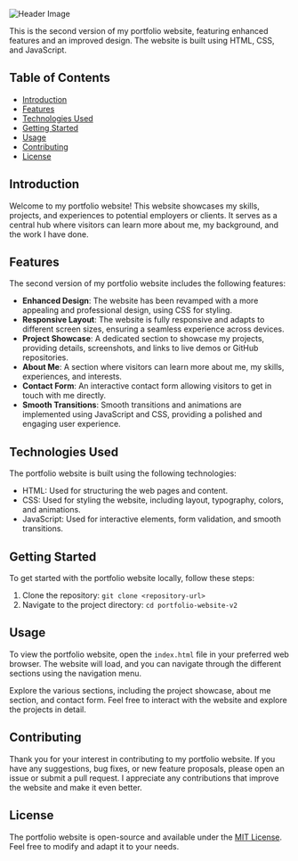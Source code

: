![Header Image]([https://github.com/Lossttt/alfa-portfolio-v2/blob/main/images/github-header-image.png])

This is the second version of my portfolio website, featuring enhanced features and an improved design. The website is built using HTML, CSS, and JavaScript.

## Table of Contents
- [Introduction](#introduction)
- [Features](#features)
- [Technologies Used](#technologies-used)
- [Getting Started](#getting-started)
- [Usage](#usage)
- [Contributing](#contributing)
- [License](#license)

## Introduction
Welcome to my portfolio website! This website showcases my skills, projects, and experiences to potential employers or clients. It serves as a central hub where visitors can learn more about me, my background, and the work I have done.

## Features
The second version of my portfolio website includes the following features:
- **Enhanced Design**: The website has been revamped with a more appealing and professional design, using CSS for styling.
- **Responsive Layout**: The website is fully responsive and adapts to different screen sizes, ensuring a seamless experience across devices.
- **Project Showcase**: A dedicated section to showcase my projects, providing details, screenshots, and links to live demos or GitHub repositories.
- **About Me**: A section where visitors can learn more about me, my skills, experiences, and interests.
- **Contact Form**: An interactive contact form allowing visitors to get in touch with me directly.
- **Smooth Transitions**: Smooth transitions and animations are implemented using JavaScript and CSS, providing a polished and engaging user experience.

## Technologies Used
The portfolio website is built using the following technologies:
- HTML: Used for structuring the web pages and content.
- CSS: Used for styling the website, including layout, typography, colors, and animations.
- JavaScript: Used for interactive elements, form validation, and smooth transitions.

## Getting Started
To get started with the portfolio website locally, follow these steps:

1. Clone the repository: `git clone <repository-url>`
2. Navigate to the project directory: `cd portfolio-website-v2`

## Usage
To view the portfolio website, open the `index.html` file in your preferred web browser. The website will load, and you can navigate through the different sections using the navigation menu.

Explore the various sections, including the project showcase, about me section, and contact form. Feel free to interact with the website and explore the projects in detail.

## Contributing
Thank you for your interest in contributing to my portfolio website. If you have any suggestions, bug fixes, or new feature proposals, please open an issue or submit a pull request. I appreciate any contributions that improve the website and make it even better.

## License
The portfolio website is open-source and available under the [MIT License](https://opensource.org/licenses/MIT). Feel free to modify and adapt it to your needs.
